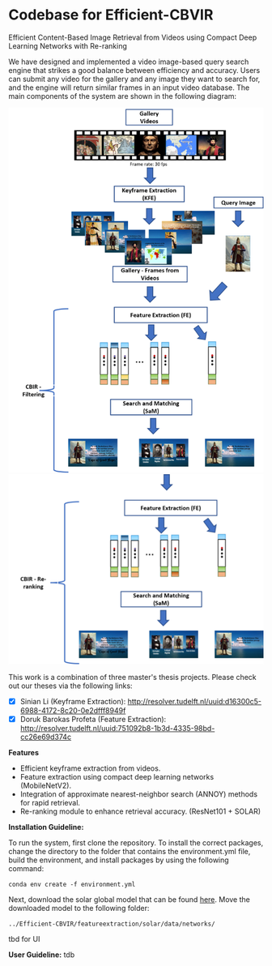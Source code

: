 # Codebase for Efficient-CBVIR
Efficient Content-Based Image Retrieval from Videos using Compact Deep Learning Networks with Re-ranking


We have designed and implemented a video image-based query search engine that strikes a good balance between efficiency and accuracy. Users can submit any video for the gallery and any image they want to search for, and the engine will return similar frames in an input video database. The main components of the system are shown in the following diagram:


<img src="https://github.com/dorukbarokas/Efficient-CBVIR/blob/main/Picture3.png" width="520">
<img src="https://github.com/dorukbarokas/Efficient-CBVIR/blob/main/Picture4.png" width="520">

This work is a combination of three master's thesis projects. Please check out our theses via the following links:
- [x] Sinian Li (Keyframe Extraction): http://resolver.tudelft.nl/uuid:d16300c5-6988-4172-8c20-0e2dfff8949f
- [x] Doruk Barokas Profeta (Feature Extraction): http://resolver.tudelft.nl/uuid:751092b8-1b3d-4335-98bd-cc26e69d374c

**Features**

- Efficient keyframe extraction from videos.
- Feature extraction using compact deep learning networks (MobileNetV2).
- Integration of approximate nearest-neighbor search (ANNOY) methods for rapid retrieval.
- Re-ranking module to enhance retrieval accuracy. (ResNet101 + SOLAR)

**Installation Guideline:**

To run the system, first clone the repository. To install the correct packages, change the directory to the folder that contains the environment.yml file, build the environment, and install packages by using the following command:

```
conda env create -f environment.yml
```

Next, download the solar global model that can be found [here](https://imperialcollegelondon.box.com/shared/static/fznpeayct6btel2og2wjjgvqw0ziqnk4.pth). Move the downloaded model to the following folder: 

```
../Efficient-CBVIR/featureextraction/solar/data/networks/
``` 

tbd for UI

**User Guideline:**
tdb


